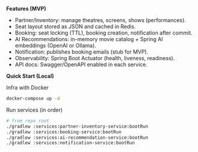 **Features (MVP)**

* Partner/Inventory: manage theatres, screens, shows (performances).
* Seat layout stored as JSON and cached in Redis.
* Booking: seat locking (TTL), booking creation, notification after commit.
* AI Recommendations: in-memory movie catalog + Spring AI embeddings (OpenAI or Ollama).
* Notification: publishes booking emails (stub for MVP).
* Observability: Spring Boot Actuator (health, liveness, readiness).
* API docs: Swagger/OpenAPI enabled in each service.


**Quick Start (Local)**

Infra with Docker

```bash
docker-compose up -d
```

Run services (in order)

```bash
# from repo root
./gradlew :services:partner-inventory-service:bootRun
./gradlew :services:booking-service:bootRun
./gradlew :services:ai-recommendation-service:bootRun
./gradlew :services:notification-service:bootRun
```
